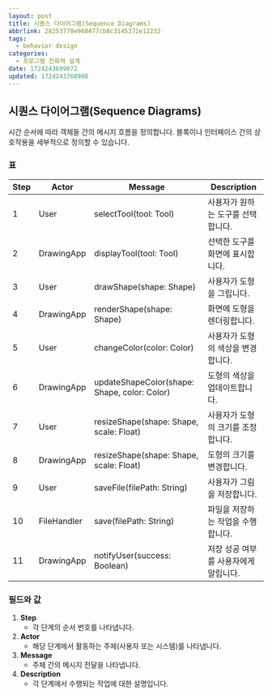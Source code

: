 ```yaml
---
layout: post
title: 시퀀스 다이어그램(Sequence Diagrams)
abbrlink: 28253770e960477cb8c3145372e12232
tags:
  - behavior design
categories:
  - 프로그램 친화적 설계
date: 1724243699872
updated: 1724243768988
---
```


## 시퀀스 다이어그램(Sequence Diagrams)

시간 순서에 따라 객체들 간의 메시지 흐름을 정의합니다. 블록이나 인터페이스 간의 상호작용을 세부적으로 정의할 수 있습니다.

### 표

| Step | Actor       | Message                                      | Description           |
| ---- | ----------- | -------------------------------------------- | --------------------- |
| 1    | User        | selectTool(tool: Tool)                       | 사용자가 원하는 도구를 선택합니다.   |
| 2    | DrawingApp  | displayTool(tool: Tool)                      | 선택한 도구를 화면에 표시합니다.    |
| 3    | User        | drawShape(shape: Shape)                      | 사용자가 도형을 그립니다.        |
| 4    | DrawingApp  | renderShape(shape: Shape)                    | 화면에 도형을 렌더링합니다.       |
| 5    | User        | changeColor(color: Color)                    | 사용자가 도형의 색상을 변경합니다.   |
| 6    | DrawingApp  | updateShapeColor(shape: Shape, color: Color) | 도형의 색상을 업데이트합니다.      |
| 7    | User        | resizeShape(shape: Shape, scale: Float)      | 사용자가 도형의 크기를 조정합니다.   |
| 8    | DrawingApp  | resizeShape(shape: Shape, scale: Float)      | 도형의 크기를 변경합니다.        |
| 9    | User        | saveFile(filePath: String)                   | 사용자가 그림을 저장합니다.       |
| 10   | FileHandler | save(filePath: String)                       | 파일을 저장하는 작업을 수행합니다.   |
| 11   | DrawingApp  | notifyUser(success: Boolean)                 | 저장 성공 여부를 사용자에게 알립니다. |

### 필드와 값

1. **Step**
   - 각 단계의 순서 번호를 나타냅니다.
2. **Actor**
   - 해당 단계에서 활동하는 주체(사용자 또는 시스템)를 나타냅니다.
3. **Message**
   - 주체 간의 메시지 전달을 나타냅니다.
4. **Description**
   - 각 단계에서 수행되는 작업에 대한 설명입니다.
